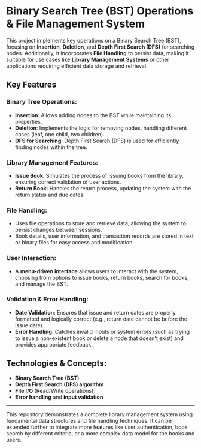 # Binary Search Tree (BST) Operations & File Management System

This project implements key operations on a Binary Search Tree (BST), focusing on **Insertion**, **Deletion**, and **Depth First Search (DFS)** for searching nodes. Additionally, it incorporates **File Handling** to persist data, making it suitable for use cases like **Library Management Systems** or other applications requiring efficient data storage and retrieval.

## Key Features

### Binary Tree Operations:
- **Insertion**: Allows adding nodes to the BST while maintaining its properties.
- **Deletion**: Implements the logic for removing nodes, handling different cases (leaf, one child, two children).
- **DFS for Searching**: Depth First Search (DFS) is used for efficiently finding nodes within the tree.

### Library Management Features:
- **Issue Book**: Simulates the process of issuing books from the library, ensuring correct validation of user actions.
- **Return Book**: Handles the return process, updating the system with the return status and due dates.

### File Handling:
- Uses file operations to store and retrieve data, allowing the system to persist changes between sessions.
- Book details, user information, and transaction records are stored in text or binary files for easy access and modification.

### User Interaction:
- A **menu-driven interface** allows users to interact with the system, choosing from options to issue books, return books, search for books, and manage the BST.

### Validation & Error Handling:
- **Date Validation**: Ensures that issue and return dates are properly formatted and logically correct (e.g., return date cannot be before the issue date).
- **Error Handling**: Catches invalid inputs or system errors (such as trying to issue a non-existent book or delete a node that doesn't exist) and provides appropriate feedback.

## Technologies & Concepts:
- **Binary Search Tree (BST)**
- **Depth First Search (DFS) algorithm**
- **File I/O** (Read/Write operations)
- **Error handling** and **input validation**

---

This repository demonstrates a complete library management system using fundamental data structures and file handling techniques. It can be extended further to integrate more features like user authentication, book search by different criteria, or a more complex data model for the books and users.
